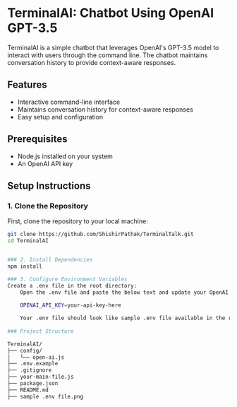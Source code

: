 # TerminalAI: Chatbot Using OpenAI GPT-3.5

TerminalAI is a simple chatbot that leverages OpenAI's GPT-3.5 model to interact with users through the command line. The chatbot maintains conversation history to provide context-aware responses.

## Features
- Interactive command-line interface
- Maintains conversation history for context-aware responses
- Easy setup and configuration

## Prerequisites
- Node.js installed on your system
- An OpenAI API key

## Setup Instructions

### 1. Clone the Repository
First, clone the repository to your local machine:
```sh
git clone https://github.com/ShishirPathak/TerminalTalk.git
cd TerminalAI


### 2. Install Dependencies
npm install

### 3. Configure Environment Variables
Create a .env file in the root directory:
    Open the .env file and paste the below text and update your OpenAI API key:
    
    OPENAI_API_KEY=your-api-key-here

    Your .env file should look like sample .env file available in the root folder:
    
### Project Structure

TerminalAI/
├── config/
│   └── open-ai.js
├── .env.example
├── .gitignore
├── your-main-file.js
├── package.json
├── README.md
├── sample .env file.png
